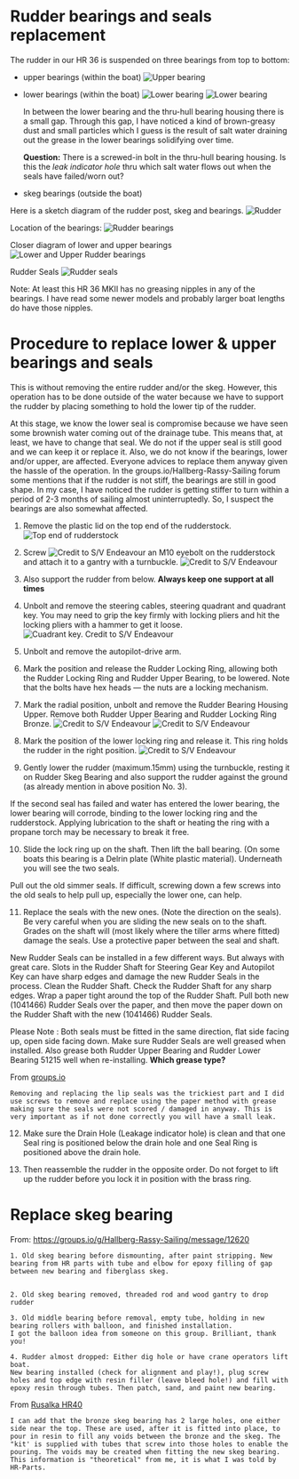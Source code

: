 # Rudder bearings and seals replacement

The rudder in our HR 36 is suspended on three bearings from top to bottom:
- upper bearings (within the boat)
![Upper bearing](../images/upper-bearing-la-fortuna.jpg)
- lower bearings (within the boat)
![Lower bearing](../images/lower-bearing-la-fortuna.jpg)
![Lower bearing](../images/lower-bearing-2-la-fortuna.jpg)

  In between the lower bearing and the thru-hull bearing housing there is a small gap. Through this gap, I have noticed a kind of brown-greasy dust and small particles which
  I guess is the result of salt water draining out the grease in the lower bearings
  solidifying over time.

  **Question:** There is a screwed-in bolt in the thru-hull bearing housing.
  Is this the *leak indicator hole* thru which salt water flows out when the
  seals have failed/worn out?


- skeg bearings (outside the boat)

Here is a sketch diagram of the rudder post, skeg and bearings.
![Rudder](../images/rudder-post-skeg.png)

Location of the bearings:
![Rudder bearings](../images/rudder-bearings.png)

Closer diagram of lower and upper bearings
![Lower and Upper Rudder bearings](../images/lower-upper-bearings-assembly.png)

Rudder Seals
![Rudder seals](../images/SimmerBearingRudder.jpeg)

Note: At least this HR 36 MKII has no greasing nipples in any of the bearings. I have read some newer models and probably larger boat lengths do have those nipples.

# Procedure to replace lower & upper bearings and seals

This is without removing the entire rudder and/or the skeg. However, this operation has to be done outside of the water because we have to support the rudder by placing something to hold the lower tip of the rudder.

At this stage, we know the lower seal is compromise because we have seen some brownish water coming out of the drainage tube. This means that, at least, we have to change that seal. We do not if the upper seal is still good and we can keep it or replace it. Also, we do not know if the bearings, lower and/or upper, are affected. Everyone advices to replace them anyway given the hassle of the operation.
In the groups.io/Hallberg-Rassy-Sailing forum some mentions that if the rudder is not stiff, the bearings are still in good shape. In my case, I have noticed the rudder is getting stiffer to turn within a period of 2-3 months of sailing almost uninterruptedly. So, I suspect the bearings are also somewhat affected.



1. Remove the plastic lid on the top end of the rudderstock.
![Top end of rudderstock](../images/0.jpg)

2. Screw ![Credit to S/V Endeavour](../images/1.jpg) an M10 eyebolt on the rudderstock and attach it to a gantry with a turnbuckle.
![Credit to S/V Endeavour](../images/gantry.jpg)

3. Also support the rudder from below. **Always keep one support at all times**

4. Unbolt and remove the steering cables, steering quadrant and quadrant key. You may need to grip the key firmly with locking pliers and hit the locking pliers with a hammer to get it loose.
![Cuadrant key. Credit to S/V Endeavour](../images/2.jpg)

5. Unbolt and remove the autopilot-drive arm.

6. Mark the position and release the Rudder Locking Ring, allowing both the Rudder Locking Ring and Rudder Upper Bearing, to be lowered. Note that the bolts have hex heads — the nuts are a locking mechanism.

7. Mark the radial position, unbolt and remove the Rudder Bearing Housing Upper. Remove both Rudder Upper Bearing and Rudder Locking Ring Bronze.
![Credit to S/V Endeavour](../images/1-1.jpg)
![Credit to S/V Endeavour](../images/2-1.jpg)

8. Mark the position of the lower locking ring and release it. This ring holds
the rudder in the right position.
![Credit to S/V Endeavour](../images/2.jpg)

9. Gently lower the rudder (maximum.15mm) using the turnbuckle, resting it on Rudder Skeg Bearing and also support the rudder against the ground (as already mention in above position No. 3).

If the second seal has failed and water has entered the lower bearing, the lower bearing will corrode, binding to the lower locking ring and the rudderstock. Applying lubrication to the shaft or heating the ring with a propane torch may be necessary to break it free.

10. Slide the lock ring up on the shaft. Then lift the ball bearing. (On some boats this bearing is a Delrin plate (White plastic material). Underneath you will see the two seals.

Pull out the old simmer seals. If difficult, screwing down a few screws into the old seals to help pull up, especially the lower one, can help.

11. Replace the seals with the new ones. (Note the direction on the seals). Be very careful when you are sliding the new seals on to the shaft. Grades on the shaft will (most likely where the tiller arms where fitted) damage the seals. Use a protective paper between the seal and shaft.

 New Rudder Seals can be installed in a few different ways. But always with great care. Slots in the Rudder Shaft for Steering Gear Key and Autopilot Key can have sharp edges and damage the new Rudder Seals in the process. Clean the Rudder Shaft. Check the Rudder Shaft for any sharp edges. Wrap a paper tight around the top of the Rudder Shaft. Pull both new (1041466) Rudder Seals over the paper, and then move the paper down on the Rudder Shaft with the new (1041466) Rudder Seals.

Please Note : Both seals must be fitted in the same direction, flat side facing up, open side facing down. Make sure Rudder Seals are well greased when installed. Also grease both Rudder Upper Bearing and Rudder Lower Bearing 51215 well when re-installing. **Which grease type?**

From [groups.io](https://groups.io/g/Hallberg-Rassy-Sailing/message/18437)
```
Removing and replacing the lip seals was the trickiest part and I did use screws to remove and replace using the paper method with grease making sure the seals were not scored / damaged in anyway. This is very important as if not done correctly you will have a small leak.
```

12. Make sure the Drain Hole (Leakage indicator hole) is clean and that one Seal ring is positioned below the drain hole and one Seal Ring is positioned above the drain hole.

13. Then reassemble the rudder in the opposite order. Do not forget to lift up the rudder before you lock it in position with the brass ring.


# Replace skeg bearing

From: https://groups.io/g/Hallberg-Rassy-Sailing/message/12620
```
1. Old skeg bearing before dismounting, after paint stripping. New bearing from HR parts with tube and elbow for epoxy filling of gap between new bearing and fiberglass skeg.


2. Old skeg bearing removed, threaded rod and wood gantry to drop rudder

3. Old middle bearing before removal, empty tube, holding in new bearing rollers with balloon, and finished installation.
I got the balloon idea from someone on this group. Brilliant, thank you!

4. Rudder almost dropped: Either dig hole or have crane operators lift boat.
New bearing installed (check for alignment and play!), plug screw holes and top edge with resin filler (leave bleed hole!) and fill with epoxy resin through tubes. Then patch, sand, and paint new bearing.
```

From [Rusalka HR40](https://groups.io/g/Hallberg-Rassy-Sailing/message/12624)
```
I can add that the bronze skeg bearing has 2 large holes, one either side near the top. These are used, after it is fitted into place, to pour in resin to fill any voids between the bronze and the skeg. The "kit' is supplied with tubes that screw into those holes to enable the pouring. The voids may be created when fitting the new skeg bearing. This information is "theoretical" from me, it is what I was told by HR-Parts.
```
